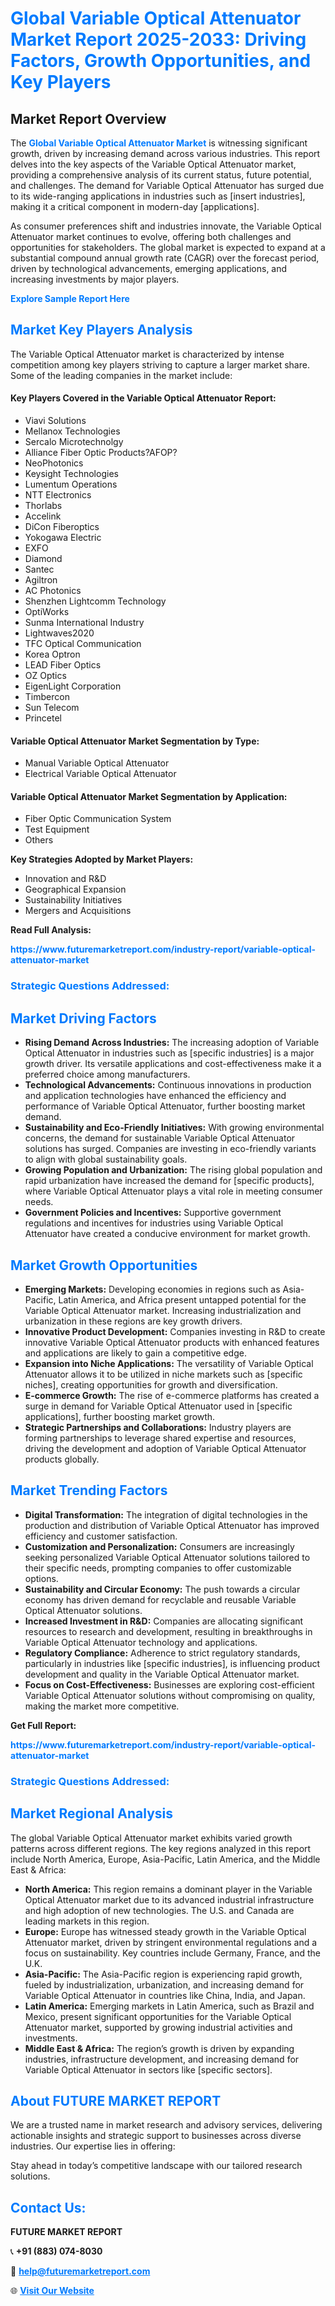 <h1 style="color: #007BFF;">Global Variable Optical Attenuator Market Report 2025-2033: Driving Factors, Growth Opportunities, and Key Players</h1>

<section id="overview">
<h2>Market Report Overview</h2>
<p>The <a href="https://www.futuremarketreport.com/industry-report/variable-optical-attenuator-market" style="color: #007BFF; text-decoration: none;"><strong>Global Variable Optical Attenuator Market</strong></a> is witnessing significant growth, driven by increasing demand across various industries. This report delves into the key aspects of the Variable Optical Attenuator market, providing a comprehensive analysis of its current status, future potential, and challenges. The demand for Variable Optical Attenuator has surged due to its wide-ranging applications in industries such as [insert industries], making it a critical component in modern-day [applications].</p>
<p>As consumer preferences shift and industries innovate, the Variable Optical Attenuator market continues to evolve, offering both challenges and opportunities for stakeholders. The global market is expected to expand at a substantial compound annual growth rate (CAGR) over the forecast period, driven by technological advancements, emerging applications, and increasing investments by major players.</p>
</section>

<section id="overview">
<p><a href="https://www.futuremarketreport.com/request-sample/reportId=84255" style="color: #007BFF; text-decoration: none;"><strong>Explore Sample Report Here</strong></a></p>
</section>

<section id="key-players">
<h2 style="color: #007BFF;">Market Key Players Analysis</h2>
<p>The Variable Optical Attenuator market is characterized by intense competition among key players striving to capture a larger market share. Some of the leading companies in the market include:</p>
<h4>Key Players Covered in the Variable Optical Attenuator Report:</h4>
<ul><li>Viavi Solutions</li><li>Mellanox Technologies</li><li>Sercalo Microtechnolgy</li><li>Alliance Fiber Optic Products?AFOP?</li><li>NeoPhotonics</li><li>Keysight Technologies</li><li>Lumentum Operations</li><li>NTT Electronics</li><li>Thorlabs</li><li>Accelink</li><li>DiCon Fiberoptics</li><li>Yokogawa Electric</li><li>EXFO</li><li>Diamond</li><li>Santec</li><li>Agiltron</li><li>AC Photonics</li><li>Shenzhen Lightcomm Technology</li><li>OptiWorks</li><li>Sunma International Industry</li><li>Lightwaves2020</li><li>TFC Optical Communication</li><li>Korea Optron</li><li>LEAD Fiber Optics</li><li>OZ Optics</li><li>EigenLight Corporation</li><li>Timbercon</li><li>Sun Telecom</li><li>Princetel</li></ul>
<h4>Variable Optical Attenuator Market Segmentation by Type:</h4>
<ul><li>Manual Variable Optical Attenuator</li><li>Electrical Variable Optical Attenuator</li></ul>

<h4>Variable Optical Attenuator Market Segmentation by Application:</h4>
<ul><li>Fiber Optic Communication System</li><li>Test Equipment</li><li>Others</li></ul>
<p><strong>Key Strategies Adopted by Market Players:</strong></p>
<ul>
<li>Innovation and R&D</li>
<li>Geographical Expansion</li>
<li>Sustainability Initiatives</li>
<li>Mergers and Acquisitions</li>
</ul>
</section>

<section>
<p><strong>Read Full Analysis: </strong></p><a href="https://www.futuremarketreport.com/industry-report/variable-optical-attenuator-market" style="color: #007BFF; text-decoration: none;"><strong>https://www.futuremarketreport.com/industry-report/variable-optical-attenuator-market</strong></a>
<h3 style="color: #007BFF;">Strategic Questions Addressed:</h3>
</section>

<section id="driving-factors">
<h2 style="color: #007BFF;">Market Driving Factors</h2>
<ul>
<li><strong>Rising Demand Across Industries:</strong> The increasing adoption of Variable Optical Attenuator in industries such as [specific industries] is a major growth driver. Its versatile applications and cost-effectiveness make it a preferred choice among manufacturers.</li>
<li><strong>Technological Advancements:</strong> Continuous innovations in production and application technologies have enhanced the efficiency and performance of Variable Optical Attenuator, further boosting market demand.</li>
<li><strong>Sustainability and Eco-Friendly Initiatives:</strong> With growing environmental concerns, the demand for sustainable Variable Optical Attenuator solutions has surged. Companies are investing in eco-friendly variants to align with global sustainability goals.</li>
<li><strong>Growing Population and Urbanization:</strong> The rising global population and rapid urbanization have increased the demand for [specific products], where Variable Optical Attenuator plays a vital role in meeting consumer needs.</li>
<li><strong>Government Policies and Incentives:</strong> Supportive government regulations and incentives for industries using Variable Optical Attenuator have created a conducive environment for market growth.</li>
</ul>
</section>

<section id="growth-opportunities">
<h2 style="color: #007BFF;">Market Growth Opportunities</h2>
<ul>
<li><strong>Emerging Markets:</strong> Developing economies in regions such as Asia-Pacific, Latin America, and Africa present untapped potential for the Variable Optical Attenuator market. Increasing industrialization and urbanization in these regions are key growth drivers.</li>
<li><strong>Innovative Product Development:</strong> Companies investing in R&D to create innovative Variable Optical Attenuator products with enhanced features and applications are likely to gain a competitive edge.</li>
<li><strong>Expansion into Niche Applications:</strong> The versatility of Variable Optical Attenuator allows it to be utilized in niche markets such as [specific niches], creating opportunities for growth and diversification.</li>
<li><strong>E-commerce Growth:</strong> The rise of e-commerce platforms has created a surge in demand for Variable Optical Attenuator used in [specific applications], further boosting market growth.</li>
<li><strong>Strategic Partnerships and Collaborations:</strong> Industry players are forming partnerships to leverage shared expertise and resources, driving the development and adoption of Variable Optical Attenuator products globally.</li>
</ul>
</section>

<section id="trending-factors">
<h2 style="color: #007BFF;">Market Trending Factors</h2>
<ul>
<li><strong>Digital Transformation:</strong> The integration of digital technologies in the production and distribution of Variable Optical Attenuator has improved efficiency and customer satisfaction.</li>
<li><strong>Customization and Personalization:</strong> Consumers are increasingly seeking personalized Variable Optical Attenuator solutions tailored to their specific needs, prompting companies to offer customizable options.</li>
<li><strong>Sustainability and Circular Economy:</strong> The push towards a circular economy has driven demand for recyclable and reusable Variable Optical Attenuator solutions.</li>
<li><strong>Increased Investment in R&D:</strong> Companies are allocating significant resources to research and development, resulting in breakthroughs in Variable Optical Attenuator technology and applications.</li>
<li><strong>Regulatory Compliance:</strong> Adherence to strict regulatory standards, particularly in industries like [specific industries], is influencing product development and quality in the Variable Optical Attenuator market.</li>
<li><strong>Focus on Cost-Effectiveness:</strong> Businesses are exploring cost-efficient Variable Optical Attenuator solutions without compromising on quality, making the market more competitive.</li>
</ul>
</section>

<section>
<p><strong>Get Full Report: </strong></p><a href="https://www.futuremarketreport.com/industry-report/variable-optical-attenuator-market" style="color: #007BFF; text-decoration: none;"><strong>https://www.futuremarketreport.com/industry-report/variable-optical-attenuator-market</strong></a>
<h3 style="color: #007BFF;">Strategic Questions Addressed:</h3>
</section>


<section id="regional-analysis">
<h2 style="color: #007BFF;">Market Regional Analysis</h2>
<p>The global Variable Optical Attenuator market exhibits varied growth patterns across different regions. The key regions analyzed in this report include North America, Europe, Asia-Pacific, Latin America, and the Middle East & Africa:</p>
<ul>
<li><strong>North America:</strong> This region remains a dominant player in the Variable Optical Attenuator market due to its advanced industrial infrastructure and high adoption of new technologies. The U.S. and Canada are leading markets in this region.</li>
<li><strong>Europe:</strong> Europe has witnessed steady growth in the Variable Optical Attenuator market, driven by stringent environmental regulations and a focus on sustainability. Key countries include Germany, France, and the U.K.</li>
<li><strong>Asia-Pacific:</strong> The Asia-Pacific region is experiencing rapid growth, fueled by industrialization, urbanization, and increasing demand for Variable Optical Attenuator in countries like China, India, and Japan.</li>
<li><strong>Latin America:</strong> Emerging markets in Latin America, such as Brazil and Mexico, present significant opportunities for the Variable Optical Attenuator market, supported by growing industrial activities and investments.</li>
<li><strong>Middle East & Africa:</strong> The region’s growth is driven by expanding industries, infrastructure development, and increasing demand for Variable Optical Attenuator in sectors like [specific sectors].</li>
</ul>
</section>

<footer>
<h2 style="color: #007BFF;">About FUTURE MARKET REPORT</h2>
<p>We are a trusted name in market research and advisory services, delivering actionable insights and strategic support to businesses across diverse industries. Our expertise lies in offering:</p>

<p>Stay ahead in today’s competitive landscape with our tailored research solutions.</p>

<h2 style="color: #007BFF;">Contact Us:</h2>
<p><strong>FUTURE MARKET REPORT</strong></p>
<p>📞 <strong>+91 (883) 074-8030</strong></p>
<p>📧 <strong><a href="mailto:help@futuremarketreport.com" style="color: #007BFF;">help@futuremarketreport.com</a></strong></p>
<p>🌐 <strong><a href="https://www.futuremarketreport.com/" style="color: #007BFF;">Visit Our Website</a></strong></p>
</footer>